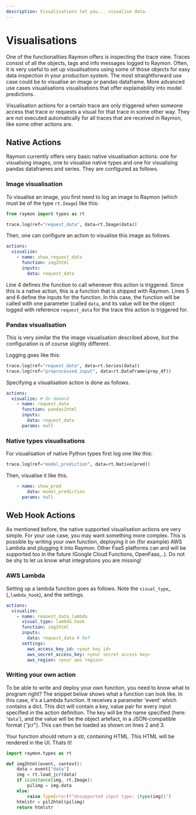 ```yaml
---
description: Visualisations let you... visualise data.
---
```


# Visualisations

One of the functionalities Raymon offers is inspecting the trace view. Traces consist of all the objects, tags and info messages logged to Raymon. Often, it is very useful to set up visualisations using some of those objects for easy data inspection in your production system. The most straightforward use case could be to visualise an image or pandas dataframe. More advanced use cases visualisations visualisations that offer explainability into model predictions.

Visualisation actions for a certain trace are only triggered when someone access that trace or requests a visual for that trace in some other way. They are not executed automatically for all traces that are received in Raymon, like some other actions are.

## Native Actions

Raymon currently offers very basic native visualisation actions: one for visualising images, one to visualise native types and one for visualising pandas dataframes and series. They are configured as follows.

### Image visualisation

To visualise an image, you first need to log an image to Raymon (which must be of the type `rt.Image`) like this:

```python
from raymon import types as rt

trace.log(ref="request_data", data=rt.Image(data))
```

Then, one can configure an action to visualise this image as follows.

```yaml
actions:
  visualize:
    - name: show_request_data
      function: img2html
      inputs:
        data: request_data
```

Line 4 defines the function to call whenever this action is triggered. Since this is a native action, this is a function that is shipped with Raymon. Lines 5 and 6 define the inputs for the function. In this case, the function will be called with one parameter (called `data`, and its value will be the object logged with reference `request_data` for the trace this action is triggered for.

### Pandas visualisation

This is very similar the the image visualisation described above, but the configuration is of course slightly different.

Logging goes like this:

```python
trace.log(ref="request_data", data=rt.Series(data))
trace.log(ref="preprocessed_input", data=rt.DataFrame(prep_df))
```

Specifying a visualisation action is done as follows.

```yaml
actions:
  visualize: # On demand
    - name: request_data
      function: pandas2html
      inputs:
        data: request_data
      params: null
```

### Native types visualisations

For visualisation of native Python types first log one like this:

```python
trace.log(ref="model_prediction", data=rt.Native(pred))
```

Then, visualise it like this.

```yaml
    - name: show_pred
        data: model_prediction
      params: null
```

## Web Hook Actions

As mentioned before, the native supported visualisation actions are very simple. For your use case, you may want something more complex. This is possible by writing your own function, deploying it on (for example) AWS Lambda and plugging it into Raymon. Other FaaS platforms can and will  be supported too in the future (Google Cloud Functions, OpenFaas,..). Do not be shy to let us know what integrations you are missing!

### AWS Lambda

Setting up a lambda function goes as follows. Note the `visual_type`_ (_`lambda_hook`), and the settings.

```yaml
actions:
  visualize:
    - name: request_data_lambda
      visual_type: lambda_hook
      function: img2html
      inputs:
        data: request_data # Ref
      settings:
        aws_access_key_id: <your key id>
        aws_secret_access_key: <your secret access key>
        aws_region: <your aws region>
```

### Writing your own action

To be able to write and deploy your own function, you need to know what to program right? The snippet below shows what a function can look like. In this case, it's a Lambda function. It receives a parameter 'event' which contains a dict. This dict will contain a key, value pair for every input specified in the action definition. The key will be the name specified (here: '`data`'), and the value will be the object artefact, in a JSON-compatible format ("jcr"). This can then be loaded as shown on lines 2 and 3.

Your function should return a str, containing HTML. This HTML will be rendered in the UI. Thats it!

```python
import raymon.types as rt

def img2html(event, context):
    data = event["data"]
    img = rt.load_jcr(data)
    if isinstance(img, rt.Image):
        pilimg = img.data
    else:
        raise TypeError(f"Unsupported input type: {type(img)}")
    htmlstr = pil2html(pilimg)
    return htmlstr

```

